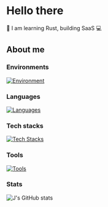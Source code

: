 # Hello there

🦀 I am learning Rust, building SaaS 💻

## About me

### Environments

[![Environment](https://skillicons.dev/icons?i=apple,arch)](https://skillicons.dev)

### Languages

[![Languages](https://skillicons.dev/icons?i=js,html,css,ts,rust,dart,lua)](https://skillicons.dev)

### Tech stacks

[![Tech Stacks](https://skillicons.dev/icons?i=flutter,react,nextjs,solidjs,astro,graphql,nestjs,nodejs,prisma,postgres,supabase,tailwind,threejs,vite,vitest&perline=5)](https://skillicons.dev)

### Tools

[![Tools](https://skillicons.dev/icons?i=docker,git,neovim,obsidian,blender,figma)](https://skillicons.dev)

### Stats

![J's GitHub stats](https://github-readme-stats.vercel.app/api?username=escwxyz&theme=dark&show_icons=true&count_private=true)
